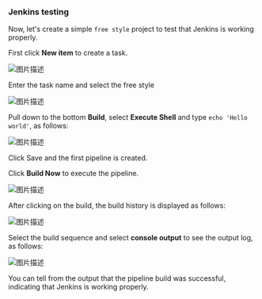 ### Jenkins testing

Now, let's create a simple `free style` project to test that Jenkins is working properly.

First click **New item** to create a task.

![图片描述](https://doc.shiyanlou.com/courses/10022/2123746/85c1d29638b1ba870698e7b8db523b87-0/wm)

Enter the task name and select the free style

![图片描述](https://doc.shiyanlou.com/courses/10022/2123746/de9c988b94557f117a42848d3dc5d0f0-0/wm)

Pull down to the bottom **Build**, select **Execute Shell** and type `echo 'Hello world'`, as follows:

![图片描述](https://doc.shiyanlou.com/courses/10022/2123746/4d990c40dddda021dabf550655b7c78a-0/wm)

Click Save and the first pipeline is created.

Click **Build Now** to execute the pipeline.

![图片描述](https://doc.shiyanlou.com/courses/10022/2123746/1acedddaa9ea78ebabf4b249be961e44-0/wm)

After clicking on the build, the build history is displayed as follows:

![图片描述](https://doc.shiyanlou.com/courses/10022/2123746/b154bbbfb82bfb010f53373f4b150eec-0/wm)

Select the build sequence and select **console output** to see the output log, as follows:

![图片描述](https://doc.shiyanlou.com/courses/10022/2123746/10c18106574521fd2860430fd5a38117-0/wm)

You can tell from the output that the pipeline build was successful, indicating that Jenkins is working properly.
